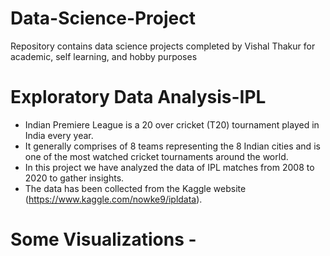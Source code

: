 # Data-Science-Project
Repository contains data science projects completed by Vishal Thakur for academic, self learning, and hobby purposes


# Exploratory Data Analysis-IPL


- Indian Premiere League is a 20 over cricket (T20) tournament played in India every year.
- It generally comprises of 8 teams representing the 8 Indian cities and is one of the most watched cricket tournaments around the world.
- In this project we have analyzed the data of IPL matches from 2008 to 2020 to gather insights.
- The data has been collected from the Kaggle website (https://www.kaggle.com/nowke9/ipldata).

# Some Visualizations -
